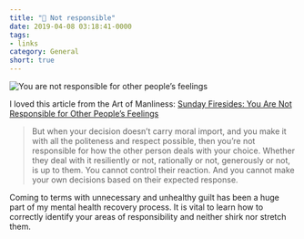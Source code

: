```yaml
---
title: "🔗 Not responsible"
date: 2019-04-08 03:18:41-0000
tags:
- links
category: General
short: true
---
```


<img src="https://content.artofmanliness.com/uploads/2019/04/Other-Peoples-Feelings-Header-2.jpg" alt="You are not responsible for other people’s feelings" />

I loved this article from the Art of Manliness: [Sunday Firesides: You Are Not Responsible for Other People’s Feelings](https://www.artofmanliness.com/articles/sunday-firesides-you-are-not-responsible-for-other-peoples-feelings/)

> But when your decision doesn’t carry moral import, and you make it with all the politeness and respect possible, then you’re not responsible for how the other person deals with your choice. Whether they deal with it resiliently or not, rationally or not, generously or not, is up to them. You cannot control their reaction. And you cannot make your own decisions based on their expected response.

Coming to terms with unnecessary and unhealthy guilt has been a huge part of my mental health recovery process. It is vital to learn how to correctly identify your areas of responsibility and neither shirk nor stretch them.
